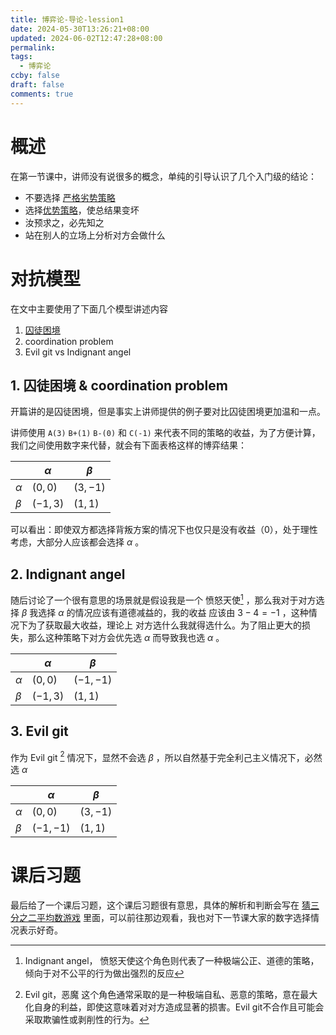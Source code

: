 ```yaml
---
title: 博弈论-导论-lession1
date: 2024-05-30T13:26:21+08:00
updated: 2024-06-02T12:47:28+08:00
permalink: 
tags:
  - 博弈论
ccby: false
draft: false
comments: true
---
```

# 概述
在第一节课中，讲师没有说很多的概念，单纯的引导认识了几个入门级的结论：

+ 不要选择 [严格劣势策略](严格劣势策略.md)
+ 选择[优势策略](优势策略.md)，使总结果变坏
+ 汝预求之，必先知之
+ 站在别人的立场上分析对方会做什么


# 对抗模型

在文中主要使用了下面几个模型讲述内容

1. [囚徒困境](囚徒困境.md)
2. coordination problem
3. Evil git vs Indignant angel


## 1. 囚徒困境 & coordination problem

开篇讲的是囚徒困境，但是事实上讲师提供的例子要对比囚徒困境更加温和一点。

讲师使用 `A(3)` `B+(1)` `B-(0)` 和 `C(-1)` 来代表不同的策略的收益，为了方便计算，我们之间使用数字来代替，就会有下面表格这样的博弈结果：

|          | $\alpha$ | $\beta$  |
| -------- | -------- | -------- |
| $\alpha$ | $(0,0)$  | $(3,-1)$ |
| $\beta$  | $(-1,3)$ | $(1,1)$  |

可以看出：即使双方都选择背叛方案的情况下也仅只是没有收益（0），处于理性考虑，大部分人应该都会选择  $\alpha$ 。

## 2. Indignant angel

随后讨论了一个很有意思的场景就是假设我是一个 愤怒天使[^1] ，那么我对于对方选择 $\beta$ 我选择 $\alpha$ 的情况应该有道德减益的，我的收益 应该由 $3-4=-1$ ，这种情况下为了获取最大收益，理论上 对方选什么我就得选什么。为了阻止更大的损失，那么这种策略下对方会优先选 $\alpha$ 而导致我也选 $\alpha$ 。

|          | $\alpha$ | $\beta$   |
| -------- | -------- | --------- |
| $\alpha$ | $(0,0)$  | $(-1,-1)$ |
| $\beta$  | $(-1,3)$ | $(1,1)$   |

## 3.   Evil git

作为 Evil git [^2] 情况下，显然不会选  $\beta$ ，所以自然基于完全利己主义情况下，必然选 $\alpha$

|          | $\alpha$  | $\beta$   |
| -------- | --------- | --------- |
| $\alpha$ | $(0,0)$   | $(3, -1)$ |
| $\beta$  | $(-1,-1)$ | $(1,1)$   |


# 课后习题

最后给了一个课后习题，这个课后习题很有意思，具体的解析和判断会写在 [猜三分之二平均数游戏](猜三分之二平均数游戏.md) 里面，可以前往那边观看，我也对下一节课大家的数字选择情况表示好奇。



[^1]: Indignant angel， 愤怒天使这个角色则代表了一种极端公正、道德的策略，倾向于对不公平的行为做出强烈的反应
[^2]: Evil git，恶魔 这个角色通常采取的是一种极端自私、恶意的策略，意在最大化自身的利益，即使这意味着对对方造成显著的损害。Evil git不合作且可能会采取欺骗性或剥削性的行为。